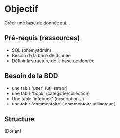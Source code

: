 # Objectif

Créer une base de donnée qui...

## Pré-requis (ressources)

  - SQL (phpmyadmin)
  - Besoin de la base de donnée
  - Définir la structure de la base de donnée

## Besoin de la BDD

  - une table 'user' (utilisateur)
  - une table 'book' (catégorie/collection)
  - Une table 'infobook' (description...)
  - une table 'commentaire' ( commentaire utilisateur )
  
## Structure

(Dorian)